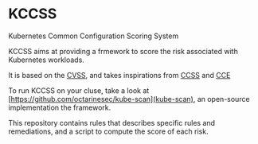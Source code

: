 # KCCSS
Kubernetes Common Configuration Scoring System

KCCSS aims at providing a frmework to score the risk associated with Kubernetes workloads. 

It is based on the [CVSS](https://www.first.org/cvss/user-guide), and takes inspirations from  [CCSS](https://www.nist.gov/publications/common-configuration-scoring-system-ccss-metrics-software-security-configuration) and [CCE](https://csrc.nist.gov/Projects/Security-Content-Automation-Protocol/Specifications/Common-Configuration-Enumeration-(CCE))

To run KCCSS on your cluse, take a look at [https://github.com/octarinesec/kube-scan](kube-scan), an open-source implementation the framework.

This repository contains rules that describes specific rules and remediations, and a script to compute the score of each risk.

